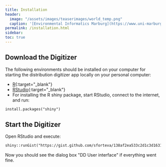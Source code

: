 ```yaml
---
title: Installation
header:
  image: "/assets/images/teaserimages/world_temp.png"
  caption: '[Environmental Informatics Marburg](https://www.uni-marburg.de/en/fb19/disciplines/physisch/environmentalinformatics){:target="_blank"}'
permalink: /installation.html
sidebar:
toc: true
---
```





## Download the Digitizer

The following environments should be installed on your computer for starting the distribution digitizer app locally on your personal computer:

 - [R](https://cran.r-project.org/){:target="_blank"} 
 - [RStudio](https://www.rstudio.com/products/rstudio/download/){:target="_blank"}
 - For installing the R shiny package, start RStudio, connect to the internet, and run:
 
```markdown
install.packages("shiny")
```


## Start the Digitizer
Open RStudio and execute:
```markdown
shiny::runGist("https://gist.github.com/sforteva/138af2ea533c2d1c3d1631b5d2d41e86")
```

Now you should see the dialog box "DD User interface" if everything went fine.



